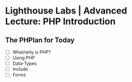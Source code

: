 # Lighthouse Labs | Advanced Lecture: PHP Introduction

## The PHPlan for Today

* [ ] What/why is PHP?
* [ ] Using PHP
* [ ] Data-Types
* [ ] Include
* [ ] Forms
